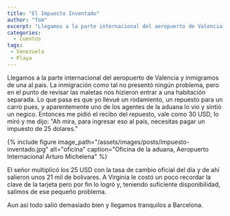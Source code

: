 ```yaml
---
title: "El Impuesto Inventado"
author: "Tom"
excerpt: "Llegamos a la parte internacional del aeropuerto de Valencia y inmigramos de una al país..."
categories: 
  - Cuentos
tags: 
 - Venezuela
 - Playa
---
```


Llegamos a la parte internacional del aeropuerto de Valencia y inmigramos de una al país. La inmigración como tal no presentó ningún problema, pero en el punto de revisar las maletas nos hizieron entrar a una habitación separada. Lo que pasa es que yo llevué un rodamiento, un repuesto para un carro pues, y aparentemente uno de los agentes de la aduana lo vio y sintió un negico. Entonces me pidió el recibo del repuesto, vale como 30 USD, lo miró y me dijo: "Ah mira, para ingresar eso al país, necesitas pagar un impuesto de 25 dolares."

{% include figure image_path="/assets/images/posts/impuesto-inventado.jpg" alt="oficina" caption="Oficina de la aduana, Aeropuerto Internacional Arturo Michelena" %}


El señor multiplicó los 25 USD con la tasa de cambio oficial del día y de ahí salieron unos 21 mil de bolivares. A Virginia le costó un poco recordar la clave de la tarjeta pero por fin lo logró y, teniendo suficiente disponibilidad, salimos de ese pequeño problema.  

Aun así todo salió demasiado bien y llegamos tranquilos a Barcelona. 